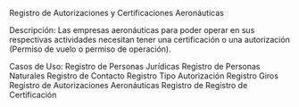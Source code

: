 Registro de Autorizaciones y Certificaciones Aeronáuticas

Descripción: 
Las empresas aeronáuticas para poder operar en sus respectivas actividades necesitan tener una certificación o una autorización (Permiso de vuelo o permiso de operación).

Casos de Uso:
Registro de Personas Jurídicas
Registro de Personas Naturales
Registro de Contacto
Registro Tipo Autorización
Registro Giros
Registro de Autorizaciones Aeronáuticas
Registro de Registro de Certificación
